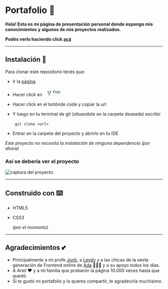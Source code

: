 # Portafolio 🌼

__Hola! Esta es mi página de presentación personal donde expongo mis conocimientos y algunos de mis proyectos realizados.__

__Podés verlo haciendo click [acá](https://gifted-wright-7f00b5.netlify.app)__


***


## Instalación 🔧

Para clonar este repositorio tenés que:

- Ir la [página](https://github.com/melicantamutto/portafolio)

- Hacer click en ![botón de fork en github](./images/fork.png)

- Hacer click en el botónde code y copiar la url

- Y luego en tu terminal de git (situandote en la carpeta deseada) escribir

   ` git clone <url>`

- Entrar en la carpeta del proyecto y abrirlo en tu IDE

_Este proyecto no necesita la instalación de ninguna dependencia (por ahora)_


### Así se debería ver el proyecto

![captura del proyecto](./images/full-screenshot.jpg)


***


## Construido con ⌨️

- HTML5
- CSS3

   _(por el momento)_


***


## Agradecimientos 💕

- Principalmente a mi profe [Jonh](https://github.com/Jonhks), a [Leydy](https://github.com/leydyk93) y a las chicas de la sexta generación de Frontend online de [Ada](https://adaitw.org/) 🧚🏻‍♀️ y a su apoyo todos los días.
- A Ariel ❤️ y a mi familia que probaron la página 10.000 veces hasta que quedó.
- Si te gustó mi portafolio y lo queres compartir, te agradeciría muchisimo.

